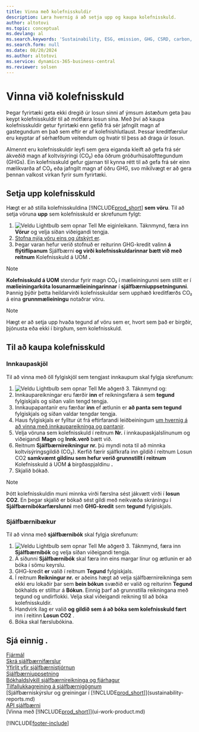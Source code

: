 ```yaml
---
title: Vinna með kolefnisskuldir
description: Læra hvernig á að setja upp og kaupa kolefnisskuld.
author: altotovi
ms.topic: conceptual
ms.devlang: al
ms.search.keywords: 'Sustainability, ESG, emission, GHG, CSRD, carbon, credit, CO2'
ms.search.form: null
ms.date: 08/20/2024
ms.author: altotovi
ms.service: dynamics-365-business-central
ms.reviewer: solsen
---
```


# Vinna við kolefnisskuld  

Þegar fyrirtæki geta ekki dregið úr losun sinni af ýmsum ástæðum geta þau keypt kolefnisskuldir til að mótfæra losun sína. Með því að kaupa kolefnisskuldir getur fyrirtæki enn gefið frá sér jafngilt magn af gastegundum en það sem eftir er af kolefnishlutlaust. Þessar kreditfærslur eru keyptar af sérhæfðum veitendum og hvatir til þess að draga úr losun.  

Almennt eru kolefnisskuldir leyfi sem gera eiganda kleift að gefa frá sér ákveðið magn af koltvísýringi (CO₂) eða öðrum gróðurhúsalofttegundum (GHGs). Ein kolefnisskuld gefur gjarnan til kynna rétt til að gefa frá sér einn mælikvarða af CO₂ eða jafngilt magn af öðru GHG, svo mikilvægt er að gera þennan valkost virkan fyrir sum fyrirtæki.  

## Setja upp kolefnisskuld  

Hægt er að stilla kolefnisskuldina [!INCLUDE[prod_short](includes/prod_short.md)]  **sem vöru**. Til að setja vöruna **upp** sem kolefnisskuld er skrefunum fylgt:
  
1.  ![Veldu Lightbulb sem opnar Tell Me eiginleikann.](media/ui-search/search_small.png "Segðu mér hvað þú vilt gera") Táknmynd, færa inn **Vörur** og velja síðan viðeigandi tengja. 
2. [Stofna nýja vöru eins og útskýrt er](inventory-how-register-new-items.md).   
3. Þegar varan hefur verið stofnuð er reiturinn GHG-kredit valinn **á flýtiflipanum** Sjálfbærni **og virði kolefnisskuldarinnar bætt við með reitnum** Kolefnisskuld á UOM **.** 

> [!NOTE]
> **Kolefnisskuld á UOM** stendur fyrir magn CO₂ í mælieiningunni sem stillt er í **mælieiningarkóta losunarmælieiningarinnar** í **sjálfbærniuppsetningunni**. Þannig þýðir þetta heildarvirði kolefnisskuldar sem upphæð kreditfærðs CO₂ á eina **grunnmælieiningu** notaðrar vöru.  

> [!NOTE]
> Hægt er að setja upp hvaða tegund af vöru sem er, hvort sem það er birgðir, þjónusta eða ekki í birgðum, sem kolefnisskuld.  

## Til að kaupa kolefnisskuld 

### Innkaupaskjöl 

Til að vinna með öll fylgiskjöl sem tengjast innkaupum skal fylgja skrefunum:

1.  ![Veldu Lightbulb sem opnar Tell Me aðgerð 3.](media/ui-search/search_small.png "Segðu mér hvað þú vilt gera") Táknmynd og:  
   1. Innkaupareikningar eru færðir **inn** ef reikningsfæra á sem **tegund** fylgiskjals og síðan valin tengd tengja.  
   2. Innkaupapantanir eru færðar **inn** ef ætlunin er **að panta sem tegund** fylgiskjals og síðan valdar tengdar tengja.   
2. Haus fylgiskjals er fylltur út frá eftirfarandi leiðbeiningum [um hvernig á að vinna með innkaupareikninga og pantanir](purchasing-how-record-purchases.md). 
3. Velja vöruna sem kolefnisskuld í reitnum **Nr.** í innkaupaskjalslínunum og viðeigandi **Magn** og **Innk.verð** bætt við. 
4. Reitnum **Sjálfbærnireikningur nr.** þú myndi nota til að minnka koltvísýringsgildið (CO₂). Kerfið færir sjálfkrafa inn gildið í reitnum Losun CO2 **samkvæmt gildinu sem hefur verið grunnstillt í reitnum** Kolefnisskuld á UOM **á** birgðaspjaldinu **.** 
5. Skjalið bókað.

> [!NOTE]
> Þótt kolefnisskuldin muni minnka virði færslna sést jákvætt virði í **losun CO2**. En þegar skjalið er bókað sést gildi með neikvæða skráningu í **Sjálfbærnibókarfærslunni** með **GHG-kredit** sem **tegund** fylgiskjals.  

### Sjálfbærnibækur 

Til að vinna með **sjálfbærnibók** skal fylgja skrefunum:  

1.  ![Veldu Lightbulb sem opnar Tell Me aðgerð 3.](media/ui-search/search_small.png "Segðu mér hvað þú vilt gera") Táknmynd, færa inn **Sjálfbærnibók** og velja síðan viðeigandi tengja. 
2. Á síðunni **Sjálfbærnibók** skal færa inn eins margar línur og ætlunin er að bóka í sömu keyrslu.  
3. GHG-kredit **er** valið í reitnum **Tegund** fylgiskjals.    
4. Í reitnum **Reikningur nr.** er aðeins hægt að velja sjálfbærnireikninga sem ekki eru lokaðir þar sem **bein bókun**  svæðið er valið og reiturinn **Tegund** bókhalds er stilltur á **Bókun**. Einnig þarf að grunnstilla reikningana með tegund og undirflokki. Velja skal viðeigandi reikning til að bóka kolefnisskuldir.
5. Handvirk ílag er valið **og gildið sem á að bóka sem kolefnisskuld fært** inn í reitinn **Losun CO2** .  
6. Bóka skal færslubókina.   

## Sjá einnig .

[Fjármál](finance.md)    
[Skrá sjálfbærnifærslur](finance-sustainability-journal.md)    
[Yfirlit yfir sjálfbærnistjórnun](finance-manage-sustainability.md)    
[Sjálfbærniuppsetning](finance-sustainability-setup.md)   
[Bókhaldslykill sjálfbærnireikninga og fjárhagur](finance-sustainability-accounts-ledger.md)  
[Tilfallukkagreining á sjálfbærnigögnum](ad-hoc-analysis-sustainability.md)    
[Sjálfbærniskýrslur og greiningar í [!INCLUDE[prod_short](includes/prod_short.md)]](sustainability-reports.md)   
[API sjálfbærni](/dynamics365/business-central/dev-itpro/api-sustainability/sustainability-api?toc=/dynamics365/business-central/toc.json)    
[Vinna með [!INCLUDE[prod_short](includes/prod_short.md)]](ui-work-product.md)    

[!INCLUDE[footer-include](includes/footer-banner.md)]
